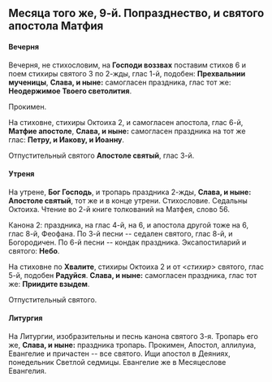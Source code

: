 
## Месяца того же, 9-й. Попразднество, и святого апостола Матфия

#### Вечерня

Вечерня, не стихословим, на **Господи воззвах** поставим стихов 6 и поем
стихиры святого 3 по 2-жды, глас 1-й, подобен: **Прехвальнии мученицы**,
**Слава, и ныне:** самогласен праздника, глас тот же:
**Неодержимое Твоего светолития**.

Прокимен.

На стиховне, стихиры Октоиха 2, и самогласен апостола, глас 6-й,
**Матфие апостоле**, **Слава, и ныне:** самогласен праздника на
тот же глас: **Петру, и Иакову, и Иоанну**.

Отпустительный святого **Апостоле святый**, глас 3-й.

#### Утреня

На утрене, **Бог Господь**, и тропарь праздника 2-жды, **Слава, и ныне:**
**Апостоле святый**, тот же и в конце утрени. Стихословие. Седальны Октоиха.
Чтение во 2-й книге толкований на Матфея, слово 56.

Канона 2: праздника, на глас 4-й, на 6, и апостола другой тоже на 6,
глас 8-й, Феофана.
По 3-й песни -- седален святого, глас 8-й, и Богородичен.
По 6-й песни -- кондак праздника. Эксапостиларий и святого: **Небо**.

На стиховне по **Хвалите**, стихиры Октоиха 2 и от <*стихир*> святого,
глас 5-й, подобен **Радуйся**. **Слава, и ныне:** самогласен праздника,
глас тот же: **Приидите взыдем**.

Отпустительный святого.

#### Литургия

На Литургии, изобразительны и песнь канона святого 3-я. Тропарь его же,
**Слава, и ныне:** праздника тропарь.
Прокимен, Апостол, аллилуиа, Евангелие и причастен -- все святого.
Ищи апостол в Деяниях, понедельник Светлой седмицы. Евангелие же в
Месяцеслове Евангелия.
